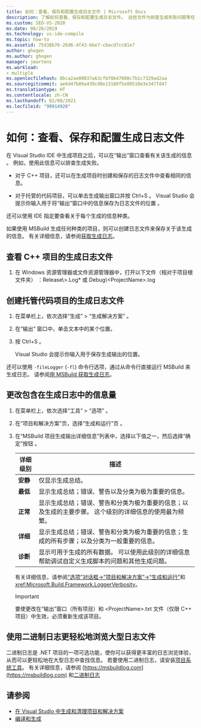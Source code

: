 ```yaml
---
title: 如何：查看、保存和配置生成日志文件 | Microsoft Docs
description: 了解如何查看、保存和配置生成日志文件。 这些文件为排查生成失败问题等任务提供了有用的信息。
ms.custom: SEO-VS-2020
ms.date: 08/28/2019
ms.technology: vs-ide-compile
ms.topic: how-to
ms.assetid: 75d38b76-26d6-4f43-bbe7-cbacd7cc81e7
author: ghogen
ms.author: ghogen
manager: jmartens
ms.workload:
- multiple
ms.openlocfilehash: 8bca2ae08037a63cfbf8647808c7b1c7329ad2aa
ms.sourcegitcommit: ae6d47b09a439cd0e13180f5e89510e3e347fd47
ms.translationtype: HT
ms.contentlocale: zh-CN
ms.lasthandoff: 02/08/2021
ms.locfileid: "99914920"
---
```

# <a name="how-to-view-save-and-configure-build-log-files"></a>如何：查看、保存和配置生成日志文件

在 Visual Studio IDE 中生成项目之后，可以在“输出”窗口查看有关该生成的信息  。 例如，使用此信息可以排查生成失败。

- 对于 C++ 项目，还可以在生成项目时创建和保存的日志文件中查看相同的信息。 

- 对于托管的代码项目，可以单击生成输出窗口并按 Ctrl+S   。 Visual Studio 会提示你输入用于将“输出”窗口中的信息保存为日志文件的位置  。

还可以使用 IDE 指定要查看关于每个生成的信息种类。

如果使用 MSBuild 生成任何种类的项目，则可以创建日志文件来保存关于该生成的信息。 有关详细信息，请参阅[获取生成日志](../msbuild/obtaining-build-logs-with-msbuild.md)。

## <a name="to-view-the-build-log-file-for-a-c-project"></a>查看 C++ 项目的生成日志文件

1. 在 Windows 资源管理器或文件资源管理器中，打开以下文件（相对于项目根文件夹）   ：Release\\<ProjectName>\>.Log* 或 Debug\\<ProjectName\>.log  

## <a name="to-create-a-build-log-file-for-a-managed-code-project"></a>创建托管代码项目的生成日志文件

1. 在菜单栏上，依次选择“生成” > “生成解决方案”   。

2. 在“输出”  窗口中，单击文本中的某个位置。

3. 按 Ctrl+S   。

   Visual Studio 会提示你输入用于保存生成输出的位置。

还可以使用 `-fileLogger` (`-fl`) 命令行选项，通过从命令行直接运行 MSBuild 来生成日志。 请参阅[用 MSBuild 获取生成日志](../msbuild/obtaining-build-logs-with-msbuild.md)。

## <a name="to-change-the-amount-of-information-included-in-the-build-log"></a>更改包含在生成日志中的信息量

1. 在菜单栏上，依次选择“工具” > “选项”   。

2. 在“项目和解决方案”页，选择“生成和运行”页   。

3. 在“MSBuild 项目生成输出详细信息”列表中，选择以下值之一，然后选择“确定”按钮   。

    |详细级别|描述|
    | - |-----------------|
    |**安静**|仅显示生成总结。|
    |**最低**|显示生成总结；错误、警告以及分类为极为重要的信息。|
    |**正常**|显示生成总结；错误、警告和分类为极为重要的信息；以及生成的主要步骤。 这个级别的详细信息的使用最为频繁。|
    |**详细**|显示生成总结；错误、警告和分类为极为重要的信息；生成的所有步骤；以及分类为一般重要的信息。|
    |**诊断**|显示可用于生成的所有数据。 可以使用此级别的详细信息帮助调试自定义生成脚本的问题和其他生成问题。|

     有关详细信息，请参阅[“选项”对话框->“项目和解决方案”->“生成和运行”](../ide/reference/options-dialog-box-projects-and-solutions-build-and-run.md)和 <xref:Microsoft.Build.Framework.LoggerVerbosity>。

    > [!IMPORTANT]
    > 要使更改在“输出”窗口（所有项目）和 \<ProjectName>.txt 文件（仅限 C++ 项目）中生效，必须重新生成该项目。

## <a name="use-binary-logs-to-make-it-easier-to-browse-large-log-files"></a>使用二进制日志更轻松地浏览大型日志文件

二进制日志是 .NET 项目的一项可选功能，使你可以获得更丰富的日志浏览体验，从而可以更轻松地在大型日志中查找信息。 若要使用二进制日志，请安装[项目系统工具](https://marketplace.visualstudio.com/items?itemName=VisualStudioProductTeam.ProjectSystemTools)。 有关详细信息，请参阅 [https://msbuildlog.com](https://msbuildlog.com) 和[二进制日志](https://github.com/microsoft/msbuild/blob/master/documentation/wiki/Binary-Log.md)

## <a name="see-also"></a>请参阅

- [在 Visual Studio 中生成和清理项目和解决方案](../ide/building-and-cleaning-projects-and-solutions-in-visual-studio.md)
- [编译和生成](../ide/compiling-and-building-in-visual-studio.md)
